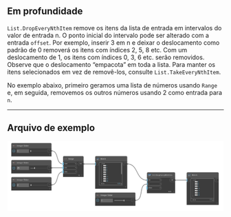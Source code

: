## Em profundidade
`List.DropEveryNthItem` remove os itens da lista de entrada em intervalos do valor de entrada n. O ponto inicial do intervalo pode ser alterado com a entrada `offset`. Por exemplo, inserir 3 em n e deixar o deslocamento como padrão de 0 removerá os itens com índices 2, 5, 8 etc. Com um deslocamento de 1, os itens com índices 0, 3, 6 etc. serão removidos. Observe que o deslocamento “empacota” em toda a lista. Para manter os itens selecionados em vez de removê-los, consulte `List.TakeEveryNthItem`.

No exemplo abaixo, primeiro geramos uma lista de números usando `Range` e, em seguida, removemos os outros números usando 2 como entrada para `n`.
___
## Arquivo de exemplo

![List.DropEveryNthItem](./DSCore.List.DropEveryNthItem_img.jpg)
